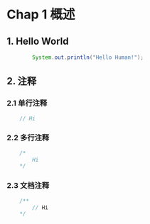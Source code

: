 # Chap 1 概述
## 1. Hello World
```java
		System.out.println("Hello Human!");		
```
## 2. 注释
### 2.1 单行注释
```java
    // Hi
```
### 2.2 多行注释
```java
    /* 
        Hi 
    */
```
### 2.3 文档注释
```java
    /**
        // Hi
    */
```


